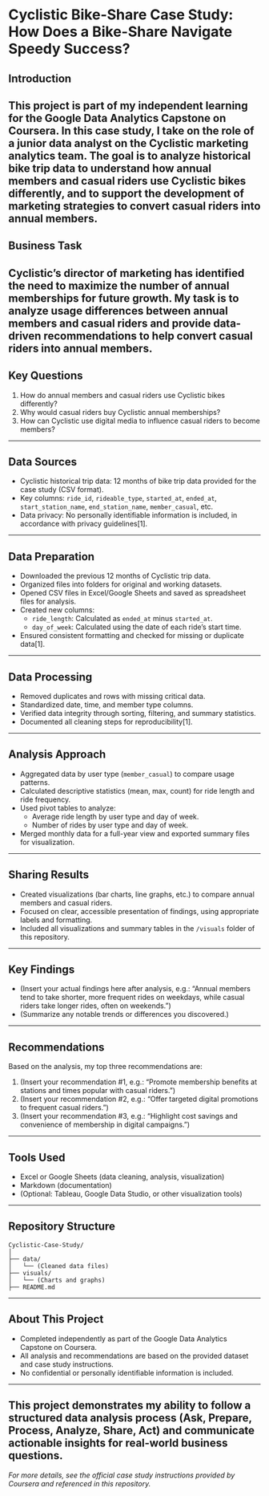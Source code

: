 # Cyclistic Bike-Share Case Study: How Does a Bike-Share Navigate Speedy Success?

## Introduction
This project is part of my independent learning for the Google Data Analytics Capstone on Coursera. In this case study, I take on the role of a junior data analyst on the Cyclistic marketing analytics team. The goal is to analyze historical bike trip data to understand how annual members and casual riders use Cyclistic bikes differently, and to support the development of marketing strategies to convert casual riders into annual members.
---

## Business Task
Cyclistic’s director of marketing has identified the need to maximize the number of annual memberships for future growth. My task is to analyze usage differences between annual members and casual riders and provide data-driven recommendations to help convert casual riders into annual members.
---

## Key Questions
1. How do annual members and casual riders use Cyclistic bikes differently?
2. Why would casual riders buy Cyclistic annual memberships?
3. How can Cyclistic use digital media to influence casual riders to become members?
---

## Data Sources
- Cyclistic historical trip data: 12 months of bike trip data provided for the case study (CSV format).
- Key columns: `ride_id`, `rideable_type`, `started_at`, `ended_at`, `start_station_name`, `end_station_name`, `member_casual`, etc.
- Data privacy: No personally identifiable information is included, in accordance with privacy guidelines[1].
---

## Data Preparation
- Downloaded the previous 12 months of Cyclistic trip data.
- Organized files into folders for original and working datasets.
- Opened CSV files in Excel/Google Sheets and saved as spreadsheet files for analysis.
- Created new columns:
  - `ride_length`: Calculated as `ended_at` minus `started_at`.
  - `day_of_week`: Calculated using the date of each ride’s start time.
- Ensured consistent formatting and checked for missing or duplicate data[1].
---

## Data Processing
- Removed duplicates and rows with missing critical data.
- Standardized date, time, and member type columns.
- Verified data integrity through sorting, filtering, and summary statistics.
- Documented all cleaning steps for reproducibility[1].
---

## Analysis Approach
- Aggregated data by user type (`member_casual`) to compare usage patterns.
- Calculated descriptive statistics (mean, max, count) for ride length and ride frequency.
- Used pivot tables to analyze:
  - Average ride length by user type and day of week.
  - Number of rides by user type and day of week.
- Merged monthly data for a full-year view and exported summary files for visualization.
---

## Sharing Results
- Created visualizations (bar charts, line graphs, etc.) to compare annual members and casual riders.
- Focused on clear, accessible presentation of findings, using appropriate labels and formatting.
- Included all visualizations and summary tables in the `/visuals` folder of this repository.
---

## Key Findings
- (Insert your actual findings here after analysis, e.g.: “Annual members tend to take shorter, more frequent rides on weekdays, while casual riders take longer rides, often on weekends.”)
- (Summarize any notable trends or differences you discovered.)
---

## Recommendations
Based on the analysis, my top three recommendations are:
1. (Insert your recommendation #1, e.g.: “Promote membership benefits at stations and times popular with casual riders.”)
2. (Insert your recommendation #2, e.g.: “Offer targeted digital promotions to frequent casual riders.”)
3. (Insert your recommendation #3, e.g.: “Highlight cost savings and convenience of membership in digital campaigns.”)
---

## Tools Used
- Excel or Google Sheets (data cleaning, analysis, visualization)
- Markdown (documentation)
- (Optional: Tableau, Google Data Studio, or other visualization tools)
---

## Repository Structure
```
Cyclistic-Case-Study/
│
├── data/
│   └── (Cleaned data files)
├── visuals/
│   └── (Charts and graphs)
├── README.md
```
---

## About This Project
- Completed independently as part of the Google Data Analytics Capstone on Coursera.
- All analysis and recommendations are based on the provided dataset and case study instructions.
- No confidential or personally identifiable information is included.
---

**This project demonstrates my ability to follow a structured data analysis process (Ask, Prepare, Process, Analyze, Share, Act) and communicate actionable insights for real-world business questions.**
---

*For more details, see the official case study instructions provided by Coursera and referenced in this repository.*
